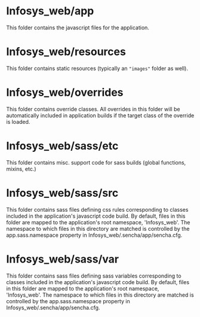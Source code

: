 # Infosys_web/app

This folder contains the javascript files for the application.

# Infosys_web/resources

This folder contains static resources (typically an `"images"` folder as well).

# Infosys_web/overrides

This folder contains override classes. All overrides in this folder will be 
automatically included in application builds if the target class of the override
is loaded.

# Infosys_web/sass/etc

This folder contains misc. support code for sass builds (global functions, 
mixins, etc.)

# Infosys_web/sass/src

This folder contains sass files defining css rules corresponding to classes
included in the application's javascript code build.  By default, files in this 
folder are mapped to the application's root namespace, 'Infosys_web'. The
namespace to which files in this directory are matched is controlled by the
app.sass.namespace property in Infosys_web/.sencha/app/sencha.cfg. 

# Infosys_web/sass/var

This folder contains sass files defining sass variables corresponding to classes
included in the application's javascript code build.  By default, files in this 
folder are mapped to the application's root namespace, 'Infosys_web'. The
namespace to which files in this directory are matched is controlled by the
app.sass.namespace property in Infosys_web/.sencha/app/sencha.cfg. 
